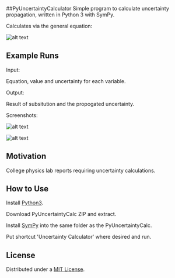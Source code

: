 ##PyUncertaintyCalculator
Simple program to calculate uncertainty propagation, written in Python 3 with SymPy.

Calculates via the general equation:

![alt text](https://github.com/igullickson/PyUncertaintyCalc/blob/master/images/general_formula.svg?raw=true "General formula")

## Example Runs
Input:

Equation, value and uncertainty for each variable.

Output:

Result of subsitution and the propogated uncertainty.

Screenshots:

![alt text](https://github.com/igullickson/PyUncertaintyCalc/blob/master/images/division.PNG?raw=true "Example using division")

![alt text](https://github.com/igullickson/PyUncertaintyCalc/blob/master/images/polynomial.PNG?raw=true "Example using a polynomial")

## Motivation

College physics lab reports requiring uncertainty calculations.

## How to Use
Install [Python3](https://www.python.org/downloads/).

Download PyUncertaintyCalc ZIP and extract.

Install [SymPy](https://github.com/sympy/sympy) into the same folder as the PyUncertaintyCalc.

Put shortcut 'Uncertainty Calculator' where desired and run.

## License

Distributed under a [MIT License](https://opensource.org/licenses/MIT).
